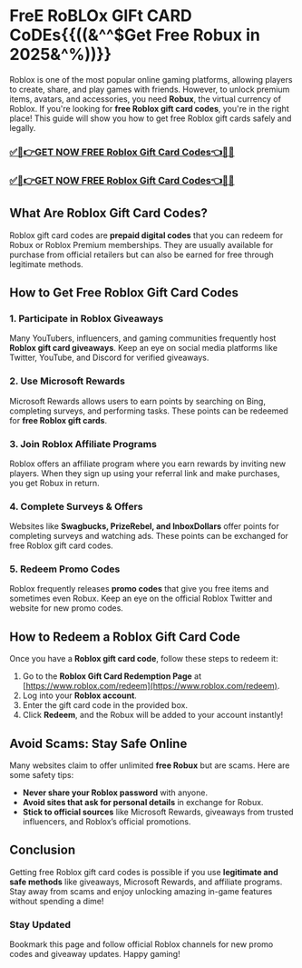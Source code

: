 # FreE RoBLOx GIFt CARD CoDEs{{((&^^$Get Free Robux in 2025&^%))}}
Roblox is one of the most popular online gaming platforms, allowing players to create, share, and play games with friends. However, to unlock premium items, avatars, and accessories, you need **Robux**, the virtual currency of Roblox. If you're looking for **free Roblox gift card codes**, you're in the right place! This guide will show you how to get free Roblox gift cards safely and legally.
### [✅🎉👉GET NOW FREE Roblox Gift Card Codes👈🎉✅](https://amazonbuy.xyz/c/roblxxxee)
### [✅🎉👉GET NOW FREE Roblox Gift Card Codes👈🎉✅](https://amazonbuy.xyz/c/roblxxxee)
## What Are Roblox Gift Card Codes?
Roblox gift card codes are **prepaid digital codes** that you can redeem for Robux or Roblox Premium memberships. They are usually available for purchase from official retailers but can also be earned for free through legitimate methods.

## How to Get Free Roblox Gift Card Codes

### 1. Participate in Roblox Giveaways
Many YouTubers, influencers, and gaming communities frequently host **Roblox gift card giveaways**. Keep an eye on social media platforms like Twitter, YouTube, and Discord for verified giveaways.

### 2. Use Microsoft Rewards
Microsoft Rewards allows users to earn points by searching on Bing, completing surveys, and performing tasks. These points can be redeemed for **free Roblox gift cards**.

### 3. Join Roblox Affiliate Programs
Roblox offers an affiliate program where you earn rewards by inviting new players. When they sign up using your referral link and make purchases, you get Robux in return.

### 4. Complete Surveys & Offers
Websites like **Swagbucks, PrizeRebel, and InboxDollars** offer points for completing surveys and watching ads. These points can be exchanged for free Roblox gift card codes.

### 5. Redeem Promo Codes
Roblox frequently releases **promo codes** that give you free items and sometimes even Robux. Keep an eye on the official Roblox Twitter and website for new promo codes.

## How to Redeem a Roblox Gift Card Code
Once you have a **Roblox gift card code**, follow these steps to redeem it:
1. Go to the **Roblox Gift Card Redemption Page** at [https://www.roblox.com/redeem](https://www.roblox.com/redeem).
2. Log into your **Roblox account**.
3. Enter the gift card code in the provided box.
4. Click **Redeem**, and the Robux will be added to your account instantly!

## Avoid Scams: Stay Safe Online
Many websites claim to offer unlimited **free Robux** but are scams. Here are some safety tips:
- **Never share your Roblox password** with anyone.
- **Avoid sites that ask for personal details** in exchange for Robux.
- **Stick to official sources** like Microsoft Rewards, giveaways from trusted influencers, and Roblox’s official promotions.

## Conclusion
Getting free Roblox gift card codes is possible if you use **legitimate and safe methods** like giveaways, Microsoft Rewards, and affiliate programs. Stay away from scams and enjoy unlocking amazing in-game features without spending a dime!

### Stay Updated
Bookmark this page and follow official Roblox channels for new promo codes and giveaway updates. Happy gaming!

